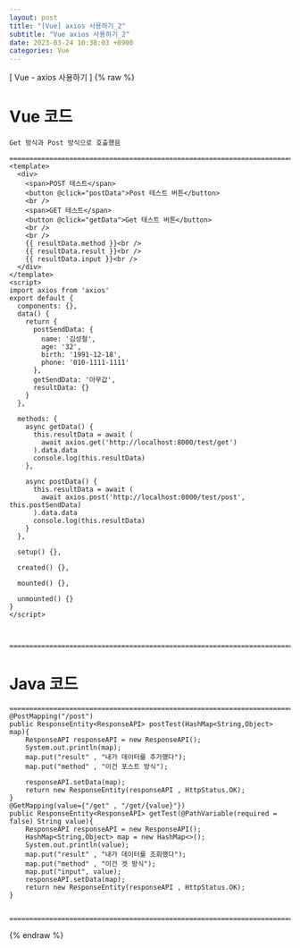 ```yaml
---
layout: post
title: "[Vue] axios 사용하기_2"
subtitle: "Vue axios 사용하기_2"
date: 2023-03-24 10:38:03 +0900
categories: Vue
---
```

[ Vue - axios 사용하기 ] 
{% raw %}

# Vue 코드
	Get 방식과 Post 방식으로 호출했음

	=================================================================================================================
	<template>
	  <div>
		<span>POST 테스트</span>
		<button @click="postData">Post 테스트 버튼</button>
		<br />
		<span>GET 테스트</span>
		<button @click="getData">Get 테스트 버튼</button>
		<br />
		<br />
		{{ resultData.method }}<br />
		{{ resultData.result }}<br />
		{{ resultData.input }}<br />
	  </div>
	</template>
	<script>
	import axios from 'axios'
	export default {
	  components: {},
	  data() {
		return {
		  postSendData: {
			name: '김성철',
			age: '32',
			birth: '1991-12-18',
			phone: '010-1111-1111'
		  },
		  getSendData: '아무값',
		  resultData: {}
		}
	  },

	  methods: {
		async getData() {
		  this.resultData = await (
			await axios.get('http://localhost:8000/test/get')
		  ).data.data
		  console.log(this.resultData)
		},

		async postData() {
		  this.resultData = await (
			await axios.post('http://localhost:8000/test/post', this.postSendData)
		  ).data.data
		  console.log(this.resultData)
		}
	  },

	  setup() {},

	  created() {},

	  mounted() {},

	  unmounted() {}
	}
	</script>



	=================================================================================================================


# Java 코드

	=================================================================================================================
	@PostMapping("/post")
	public ResponseEntity<ResponseAPI> postTest(HashMap<String,Object> map){
		ResponseAPI responseAPI = new ResponseAPI();
		System.out.println(map);
		map.put("result" , "내가 데이터를 추가했다");
		map.put("method" , "이건 포스트 방식");

		responseAPI.setData(map);
		return new ResponseEntity(responseAPI , HttpStatus.OK);
	}
	@GetMapping(value={"/get" , "/get/{value}"})
	public ResponseEntity<ResponseAPI> getTest(@PathVariable(required = false) String value){
		ResponseAPI responseAPI = new ResponseAPI();
		HashMap<String,Object> map = new HashMap<>();
		System.out.println(value);
		map.put("result" , "내가 데이터를 조회했다");
		map.put("method" , "이건 겟 방식");
		map.put("input", value);
		responseAPI.setData(map);
		return new ResponseEntity(responseAPI , HttpStatus.OK);
	}


	=================================================================================================================
{% endraw %}
